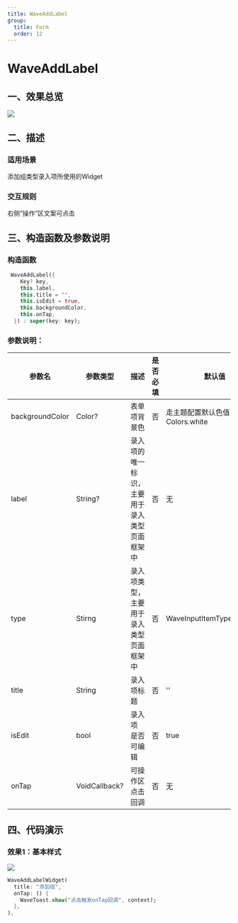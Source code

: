 ```yaml
---
title: WaveAddLabel
group:
  title: Form
  order: 12
---
```


# WaveAddLabel

## 一、效果总览

<img src="./img/WaveAddLabelIntro.png"  />

## 二、描述

### 适用场景

添加组类型录入项所使用的Widget

### 交互规则

右侧“操作”区文案可点击

## 三、构造函数及参数说明

### 构造函数

```dart
 WaveAddLabel({
    Key? key,
    this.label,
    this.title = "",
    this.isEdit = true,
    this.backgroundColor,
    this.onTap,
  }) : super(key: key);
```
### 参数说明：

| **参数名** | **参数类型** | **描述** | **是否必填** | **默认值** | **备注** |
| --- | --- | --- | --- | --- | --- |
| backgroundColor | Color? | 表单项背景色 | 否 | 走主题配置默认色值 Colors.white |  |
| label | String? | 录入项的唯一标识，主要用于录入类型页面框架中 | 否 | 无 |  |
| type | Stirng | 录入项类型，主要用于录入类型页面框架中 | 否 | WaveInputItemType.labelAdd | 外部可根据此字段判断表单项类型 |
| title | String | 录入项标题 | 否 | '' |  |
| isEdit | bool | 录入项 是否可编辑 | 否 | true | true：可编辑false：禁用 |
| onTap | VoidCallback? | 可操作区点击回调 | 否 | 无 |  |

## 四、代码演示

### 效果1：基本样式

![](./img/WaveAddLabelDemo1.png)

```dart
WaveAddLabelWidget(  
  title: "添加组",  
  onTap: () {  
    WaveToast.show("点击触发onTap回调", context);  
  },
),
```
